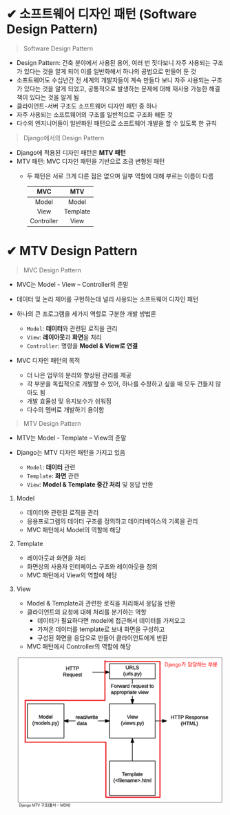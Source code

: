 # ✔ 소프트웨어 디자인 패턴 (Software Design Pattern)

> Software Design Pattern

- Design Pattern: 건축 분야에서 사용된 용어, 여러 번 짓다보니 자주 사용되는 구조가 있다는 것을 알게 되어 이를 일반화해서 하나의 공법으로 만들어 둔 것
- 소프트웨어도 수십년간 전 세계의 개발자들이 계속 만들다 보니 자주 사용되는 구조가 있다는 것을 알게 되었고, 공통적으로 발생하는 문제에 대해 재사용 가능한 해결책이 있다는 것을 알게 됨
- 클라이언트-서버 구조도 소프트웨어 디자인 패턴 중 하나
- 자주 사용되는 소프트웨어의 구조를 일반적으로 구조화 해둔 것
- 다수의 엔지니어들이 일반화된 패턴으로 소프트웨어 개발을 할 수 있도록 한 규칙

> Django에서의 Design Pattern

- Django에 적용된 디자인 패턴은 **MTV 패턴**
- MTV 패턴: MVC 디자인 패턴을 기반으로 조금 변형된 패턴
  - 두 패턴은 서로 크게 다른 점은 없으며 일부 역할에 대해 부르는 이름이 다름

    | MVC        | MTV      |
    |:----------:|:--------:|
    | Model      | Model    |
    | View       | Template |
    | Controller | View     |




# ✔ MTV Design Pattern

> MVC Design Pattern

- MVC는 Model - View – Controller의 준말
- 데이터 및 논리 제어를 구현하는데 널리 사용되는 소프트웨어 디자인 패턴
- 하나의 큰 프로그램을 세가지 역할로 구분한 개발 방법론
  
  - `Model`: **데이터**와 관련된 로직을 관리
  - `View`: **레이아웃**과 **화면**을 처리
  - `Controller`: 명령을 **Model & View로 연결**
  
- MVC 디자인 패턴의 목적
  - 더 나은 업무의 분리와 향상된 관리를 제공
  - 각 부분을 독립적으로 개발할 수 있어, 하나를 수정하고 싶을 때 모두 건들지 않아도 됨
  - 개발 효율성 및 유지보수가 쉬워짐
  - 다수의 멤버로 개발하기 용이함

> MTV Design Pattern

- MTV는 Model - Template – View의 준말
- Django는 MTV 디자인 패턴을 가지고 있음
  
  - `Model`: **데이터** 관련
  - `Template`: **화면** 관련
  - `View`: **Model & Template 중간 처리** 및 응답 반환

1. Model

   - 데이터와 관련된 로직을 관리
   - 응용프로그램의 데이터 구조를 정의하고 데이터베이스의 기록을 관리
   - MVC 패턴에서 Model의 역할에 해당

2. Template

   - 레이아웃과 화면을 처리
   - 화면상의 사용자 인터페이스 구조와 레이아웃을 정의
   - MVC 패턴에서 View의 역할에 해당

3. View

   - Model & Template과 관련한 로직을 처리해서 응답을 반환
   - 클라이언트의 요청에 대해 처리를 분기하는 역할
     - 데이터가 필요하다면 model에 접근해서 데이터를 가져오고
     - 가져온 데이터를 template로 보내 화면을 구성하고
     - 구성된 화면을 응답으로 만들어 클라이언트에게 반환
   - MVC 패턴에서 Controller의 역할에 해당

   ![](img/django_mtv.png)